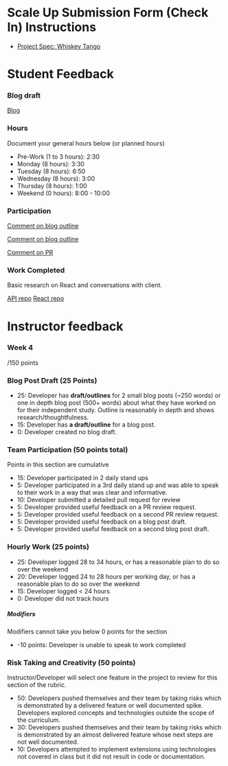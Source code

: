 # Scale Up Submission Form (Check In) Instructions



- [Project Spec: Whiskey Tango](https://github.com/turingschool/lesson_plans/blob/master/ruby_04-apis_and_scalability/independent_study_project.markdown)

# Student Feedback

### Blog draft

[Blog](https://medium.com/@calebcowen/the-bright-and-scary-world-of-frontend-3640b1bcbbe)

### Hours

Document your general hours below (or planned hours)

- Pre-Work (1 to 3 hours): 2:30
- Monday (8 hours): 3:30
- Tuesday (8 hours): 6:50
- Wednesday (8 hours): 3:00
- Thursday (8 hours): 1:00
- Weekend (0 hours): 8:00 - 10:00

### Participation

[Comment on blog outline](https://medium.com/@zackforbing/where-to-begin-with-lookingfor-202803ecf1b0#.1yh1zhi6z)

[Comment on blog outline](https://docs.google.com/document/d/17thW2zn1LozgQUMFPECteOe_litqKajWthYW8hX3Kds/edit)

[Comment on PR](https://github.com/matthewrpacker/EarlyBird/pull/1/files/53a2d84825ff333a80cf9a210a9198ecffdf4c75#diff-32faf0a532f88f83458f81ee9ec8d077R77)

### Work Completed

Basic research on React and conversations with client.

[API repo](https://github.com/Caleb9193/brotha_nature_api)
[React repo](https://github.com/Caleb9193/brotha-nature)

# Instructor feedback

### Week 4

/150 points

### Blog Post Draft (25 Points)  

* 25: Developer has **draft/outlines** for 2 small blog posts (~250 words) or one in depth blog post (500+ words) about what they have worked on for their independent study. Outline is reasonably in depth and shows research/thoughtfulness.
* 15: Developer has **a draft/outline** for a blog post.
* 0: Developer created no blog draft.

### Team Participation (50 points total)

Points in this section are cumulative

* 15: Developer participated in 2 daily stand ups
* 5: Developer participated in a 3rd daily stand up and was able to speak to their work in a way that was clear and informative.
* 10: Developer submitted a detailed pull request for review
* 5: Developer provided useful feedback on a PR review request.
* 5: Developer provided useful feedback on a second PR review request.
* 5: Developer provided useful feedback on a blog post draft.
* 5: Developer provided useful feedback on a second blog post draft.

### Hourly Work (25 points)

* 25: Developer logged 28 to 34 hours, or has a reasonable plan to do so over the weekend
* 20: Developer logged 24 to 28 hours per working day, or has a reasonable plan to do so over the weekend
* 15: Developer logged < 24 hours
* 0: Developer did not track hours

##### Modifiers

Modifiers cannot take you below 0 points for the section

* -10 points: Developer is unable to speak to work completed


### Risk Taking and Creativity (50 points)

Instructor/Developer will select one feature in the project to review for this section of the rubric.

* 50: Developers pushed themselves and their team by taking risks which is demonstrated by a delivered feature or well documented spike. Developers explored concepts and technologies outside the scope of the curriculum.
* 30: Developers pushed themselves and their team by taking risks which is demonstrated by an almost delivered feature whose next steps are not well documented.
* 10: Developers attempted to implement extensions using technologies not covered in class but it did not result in code or documentation.
